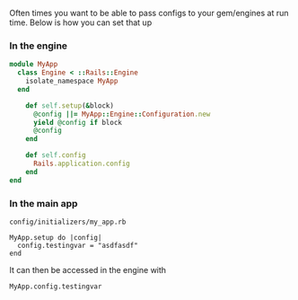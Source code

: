 Often times you want to be able to pass configs to your gem/engines at run time. Below is how you can set that up


### In the engine
```ruby
module MyApp
  class Engine < ::Rails::Engine
    isolate_namespace MyApp
  end

    def self.setup(&block)
      @config ||= MyApp::Engine::Configuration.new
      yield @config if block
      @config
    end

    def self.config
      Rails.application.config
    end
end
```

### In the main app
`config/initializers/my_app.rb`

```
MyApp.setup do |config|
  config.testingvar = "asdfasdf"
end
```


It can then be accessed in the engine with

`MyApp.config.testingvar`
